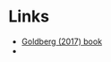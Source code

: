 
# Links

* [Goldberg (2017) book](https://web.p.ebscohost.com/ehost/ebookviewer/ebook/bmxlYmtfXzE1MDY1MTJfX0FO0?sid=0061944d-276b-492b-b8ea-cb0c96f38a22@redis&vid=0&format=EB&rid=1)
* 
